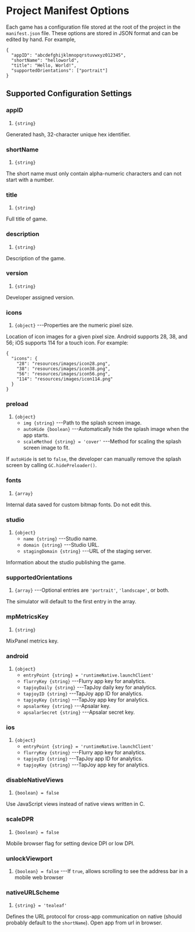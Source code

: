 # Project Manifest Options

Each game has a configuration file stored at the root of the
project in the `manifest.json` file. These options are
stored in JSON format and can be edited by hand. For
example, 

~~~
{
  "appID": "abcdefghijklmnopqrstuvwxyz012345",
  "shortName": "helloworld",
  "title": "Hello, World!",
  "supportedOrientations": ["portrait"]
}
~~~

## Supported Configuration Settings

### appID
1. `{string}`

Generated hash, 32-character unique hex identifier.

### shortName
1. `{string}`

The short name must only contain alpha-numeric characters
and can not start with a number.

### title
1. `{string}`

Full title of game.

### description
1. `{string}`

Description of the game.

### version
1. `{string}`

Developer assigned version.

### icons
1. `{object}` ---Properties are the numeric pixel size.

Location of icon images for a given pixel size. Android
supports 28, 38, and 56; iOS supports 114 for a touch
icon. For example:

~~~
{
  "icons": {
    "28": "resources/images/icon28.png",
	"38": "resources/images/icon38.png",
	"56": "resources/images/icon56.png",
	"114": "resources/images/icon114.png"
  }
}
~~~

### preload
1. `{object}`
	* `img {string}` ---Path to the splash screen image.
	* `autoHide {boolean}` ---Automatically hide the splash image when the app starts.
	* `scaleMethod {string} = 'cover'` ---Method for scaling the splash screen image to fit.

If `autoHide` is set to `false`, the developer can manually
remove the splash screen by calling `GC.hidePreloader()`.

### fonts
1. `{array}`

Internal data saved for custom bitmap fonts. Do not edit this.

### studio
1. `{object}`
	* `name {string}` ---Studio name.
    * `domain {string}` ---Studio URL.
    * `stagingDomain {string}` ---URL of the staging server.

Information about the studio publishing the game.

### supportedOrientations
1. `{array}` ---Optional entries are `'portrait'`, `'landscape'`, or both.

The simulator will default to the first entry in the array.

### mpMetricsKey
1. `{string}`

MixPanel metrics key.

### android
1. `{object}`
    * `entryPoint {string} = 'runtimeNative.launchClient'`
    * `flurryKey {string}` ---Flurry app key for analytics.
    * `tapjoyDaily {string}` ---TapJoy daily key for analytics.
    * `tapjoyID {string}` ---TapJoy app ID for analytics.
    * `tapjoyKey {string}` ---TapJoy app key for analytics.
    * `apsalarKey {string}` ---Apsalar key.
    * `apsalarSecret {string}` ---Apsalar secret key.

### ios
1. `{object}`
    * `entryPoint {string} = 'runtimeNative.launchClient'`
    * `flurryKey {string}` ---Flurry app key for analytics.
    * `tapjoyID {string}` ---TapJoy app ID for analytics.
    * `tapjoyKey {string}` ---TapJoy app key for analytics.

### disableNativeViews
1. `{boolean} = false`

Use JavaScript views instead of native views written in C.

### scaleDPR
1. `{boolean} = false`

Mobile browser flag for setting device DPI or low DPI.

### unlockViewport
1. `{boolean} = false` ---If `true`, allows scrolling to see the address bar in a mobile web browser

### nativeURLScheme
1. `{string} = 'tealeaf'`

Defines the URL protocol for cross-app communication on native (should probably default to the `shortName`).
Open app from url in browser.
